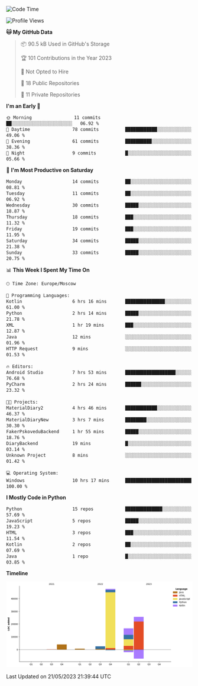 <!--START_SECTION:waka-->
![Code Time](http://img.shields.io/badge/Code%20Time-99%20hrs%2020%20mins-blue)

![Profile Views](http://img.shields.io/badge/Profile%20Views-0-blue)

**🐱 My GitHub Data** 

> 📦 90.5 kB Used in GitHub's Storage 
 > 
> 🏆 101 Contributions in the Year 2023
 > 
> 🚫 Not Opted to Hire
 > 
> 📜 18 Public Repositories 
 > 
> 🔑 11 Private Repositories 
 > 
**I'm an Early 🐤** 

```text
🌞 Morning                11 commits          ██░░░░░░░░░░░░░░░░░░░░░░░   06.92 % 
🌆 Daytime                78 commits          ████████████░░░░░░░░░░░░░   49.06 % 
🌃 Evening                61 commits          ██████████░░░░░░░░░░░░░░░   38.36 % 
🌙 Night                  9 commits           █░░░░░░░░░░░░░░░░░░░░░░░░   05.66 % 
```
📅 **I'm Most Productive on Saturday** 

```text
Monday                   14 commits          ██░░░░░░░░░░░░░░░░░░░░░░░   08.81 % 
Tuesday                  11 commits          ██░░░░░░░░░░░░░░░░░░░░░░░   06.92 % 
Wednesday                30 commits          █████░░░░░░░░░░░░░░░░░░░░   18.87 % 
Thursday                 18 commits          ███░░░░░░░░░░░░░░░░░░░░░░   11.32 % 
Friday                   19 commits          ███░░░░░░░░░░░░░░░░░░░░░░   11.95 % 
Saturday                 34 commits          █████░░░░░░░░░░░░░░░░░░░░   21.38 % 
Sunday                   33 commits          █████░░░░░░░░░░░░░░░░░░░░   20.75 % 
```


📊 **This Week I Spent My Time On** 

```text
🕑︎ Time Zone: Europe/Moscow

💬 Programming Languages: 
Kotlin                   6 hrs 16 mins       ███████████████░░░░░░░░░░   61.00 % 
Python                   2 hrs 14 mins       █████░░░░░░░░░░░░░░░░░░░░   21.78 % 
XML                      1 hr 19 mins        ███░░░░░░░░░░░░░░░░░░░░░░   12.87 % 
Java                     12 mins             ░░░░░░░░░░░░░░░░░░░░░░░░░   01.96 % 
HTTP Request             9 mins              ░░░░░░░░░░░░░░░░░░░░░░░░░   01.53 % 

🔥 Editors: 
Android Studio           7 hrs 53 mins       ███████████████████░░░░░░   76.68 % 
PyCharm                  2 hrs 24 mins       ██████░░░░░░░░░░░░░░░░░░░   23.32 % 

🐱‍💻 Projects: 
MaterialDiary2           4 hrs 46 mins       ████████████░░░░░░░░░░░░░   46.37 % 
MaterialDiaryNew         3 hrs 7 mins        ████████░░░░░░░░░░░░░░░░░   30.30 % 
FakerPskoveduBackend     1 hr 55 mins        █████░░░░░░░░░░░░░░░░░░░░   18.76 % 
DiaryBackend             19 mins             █░░░░░░░░░░░░░░░░░░░░░░░░   03.14 % 
Unknown Project          8 mins              ░░░░░░░░░░░░░░░░░░░░░░░░░   01.42 % 

💻 Operating System: 
Windows                  10 hrs 17 mins      █████████████████████████   100.00 % 
```

**I Mostly Code in Python** 

```text
Python                   15 repos            ██████████████░░░░░░░░░░░   57.69 % 
JavaScript               5 repos             █████░░░░░░░░░░░░░░░░░░░░   19.23 % 
HTML                     3 repos             ███░░░░░░░░░░░░░░░░░░░░░░   11.54 % 
Kotlin                   2 repos             ██░░░░░░░░░░░░░░░░░░░░░░░   07.69 % 
Java                     1 repo              █░░░░░░░░░░░░░░░░░░░░░░░░   03.85 % 
```



**Timeline**

![Lines of Code chart](https://raw.githubusercontent.com/Adlemex/Adlemex/main/assets/bar_graph.png)


 Last Updated on 21/05/2023 21:39:44 UTC
<!--END_SECTION:waka-->
